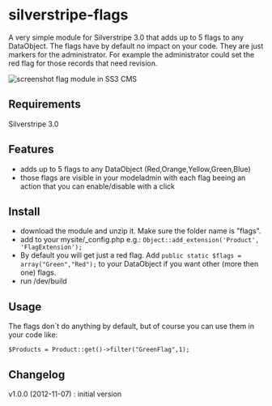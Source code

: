 # silverstripe-flags

A very simple module for Silverstripe 3.0 that adds up to 5 flags to any DataObject.
The flags have by default no impact on your code. They are just markers for the administrator.
For example the administrator could set the red flag for those records that need revision.

![screenshot flag module in SS3 CMS](http://netefx.de/flag_module.png)

## Requirements

Silverstripe 3.0

## Features

- adds up to 5 flags to any DataObject (Red,Orange,Yellow,Green,Blue) 
- those flags are visible in your modeladmin with each flag beeing an action that you can enable/disable with a click

## Install

- download the module and unzip it. Make sure the folder name is "flags".
- add to your mysite/_config.php e.g.: `Object::add_extension('Product', 'FlagExtension');`
- By default you will get just a red flag. Add `public static $flags = array("Green","Red");` to your DataObject if you want other (more then one) flags.
- run /dev/build

## Usage

The flags don´t do anything by default, but of course you can use them in your code like: 

`$Products = Product::get()->filter("GreenFlag",1);`

## Changelog

v1.0.0 (2012-11-07) : 
initial version
